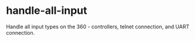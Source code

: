 # handle-all-input

Handle all input types on the 360 - controllers, telnet connection, and UART connection.
